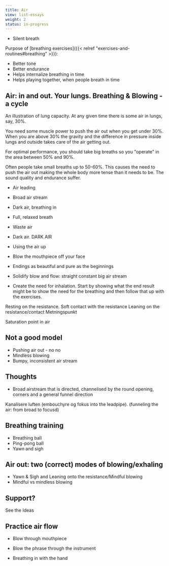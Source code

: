 ```yaml
---
title: Air
view: list-essays
weight: 2
status: in-progress
---
```


- Silent breath

Purpose of [breathing exercises]({{< relref "exercises-and-routines#breathing" >}}):

- Better tone
- Better endurance
- Helps internalize breathing in time
- Helps playing together, when people breath in time

## Air: in and out. Your lungs. Breathing & Blowing - a cycle

An illustration of lung capacity. At any given time there is some air in lungs, say, 30%.

You need some muscle power to push the air out when you get under 30%. When you are above 30% the gravity and the difference in pressure inside lungs and outside takes care of the air getting out.

For optimal performance, you should take big breaths so you "operate" in the area between 50% and 90%.

Often people take small breaths up to 50-60%. This causes the need to push the air out making the whole body more tense than it needs to be. The sound quality and endurance suffer.

- Air leading
- Broad air stream
- Dark air, breathing in
- Full, relaxed breath

- Waste air
- Dark air. DARK AIR
- Using the air up
- Blow the mouthpiece off your face
- Endings as beautiful and pure as the beginnings
- Solidify blow and flow: straight constant big air stream
- Create the need for inhalation. Start by showing what the end result might be to show the need for the breathing and then follow that up with the exercises.

Resting on the resistance. Soft contact with the resistance
Leaning on the resistance/contact
Metningspunkt

Saturation point in air

## Not a good model

- Pushing air out - no no
- Mindless blowing
- Bumpy, inconsistent air stream

## Thoughts

- Broad airstream that is directed, channelised by the round opening, corners and a general funnel direction

Kanalisere luften (embouchyre og fokus into the leadpipe). (funneling the air: from broad to focusd)

## Breathing training

- Breathing ball
- Ping-pong ball
- Yawn and sigh

## Air out: two (correct) modes of blowing/exhaling

- Yawn & Sigh and Leaning onto the resistance/Mindful blowing
- Mindful vs mindless blowing

## Support?

See the Ideas

## Practice air flow

- Blow through mouthpiece

- Blow the phrase through the instrument
- Breathing in with the hand
